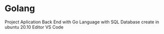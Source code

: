 # Golang
Project Aplication Back End with Go Language
with SQL Database 
create in ubuntu 20.10
Editor VS Code
